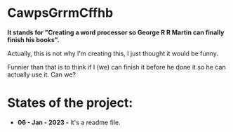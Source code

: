 # CawpsGrrmCffhb
**It stands for "Creating a word processor so George R R Martin can finally finish his books".**

Actually, this is not why I'm creating this, I just thought it would be funny.

Funnier than that is to think if I (we) can finish it before he done it so he can actually use it. Can we?

# States of the project:
- **06 - Jan - 2023 -** It's a readme file.
